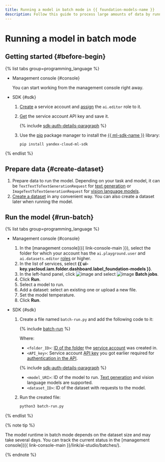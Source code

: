 ```yaml
---
title: Running a model in batch mode in {{ foundation-models-name }}
description: Follow this guide to process large amounts of data by running a model in batch mode.
---
```


# Running a model in batch mode

## Getting started {#before-begin}


{% list tabs group=programming_language %}

- Management console {#console}

  You can start working from the management console right away.

- SDK {#sdk}

  1. [Create](../../../iam/operations/sa/create.md) a service account and [assign](../../../iam/operations/sa/assign-role-for-sa.md) the `ai.editor` role to it.
  1. [Get](../../../iam/operations/authentication/manage-api-keys.md#create-api-key) the service account API key and save it.

      {% include [sdk-auth-details-paragraph](../../../_includes/ai-studio/sdk-auth-details-paragraph.md) %}
  1. Use the [pip](https://pip.pypa.io/en/stable/) package manager to install the [{{ ml-sdk-name }}](../../sdk/index.md) library:

      ```bash
      pip install yandex-cloud-ml-sdk
      ```

{% endlist %}

## Prepare data {#create-dataset}

1. Prepare data to run the model. Depending on your task and model, it can be `TextTextToTextGenerationRequest` for [text generation](../../concepts/resources/dataset.md#text-requests) or `ImageTextToTextGenerationRequest` for [vision language models](../../concepts/resources/dataset.md#vlm-requests).
1. [Create a dataset](../resources/create-dataset.md) in any convenient way. You can also create a dataset later when running the model.

## Run the model {#run-batch}

{% list tabs group=programming_language %}

- Management console {#console}

  1. In the [management console]({{ link-console-main }}), select the folder for which your account has the `ai.playground.user` and `ai.datasets.editor` [roles](../../security/index.md) or higher.
  1. In the list of services, select **{{ ui-key.yacloud.iam.folder.dashboard.label_foundation-models }}**.
  1. In the left-hand panel, click ![image](../../../_assets/console-icons/ellipsis.svg) and select ![image](../../../_assets/console-icons/gear-play.svg) **Batch jobs**.
  1. Click **Run**.
  1. Select a model to run.
  1. Add a dataset: select an existing one or upload a new file.
  1. Set the model temperature.
  1. Click **Run**.

- SDK {#sdk}

  1. Create a file named `batch-run.py` and add the following code to it:

     {% include [batch-run](../../../_includes/ai-studio/examples/batch-run.md) %}

     Where:

     * `<folder_ID>`: [ID of the folder](../../../resource-manager/operations/folder/get-id.md) the [service account](../../../iam/concepts/users/service-accounts.md) was created in.
     * `<API_key>`: Service account [API key](../../../iam/concepts/authorization/api-key.md) you got earlier required for [authentication in the API](../../../ai-studio/api-ref/authentication.md).

   	  {% include [sdk-auth-details-paragraph](../../../_includes/ai-studio/sdk-auth-details-paragraph.md) %}
        
     * `<model_URI>`: ID of the model to run. [Text generation](../../concepts/generation/models.md#batch) and vision language models are supported.
     * `<dataset_ID>`: ID of the dataset with requests to the model.

  1. Run the created file:

     ```bash
     python3 batch-run.py
     ```

{% endlist %}

{% note tip %}

The model runtime in batch mode depends on the dataset size and may take several days. You can track the current status in the [management console]({{ link-console-main }}/link/ai-studio/batches/).

{% endnote %}
